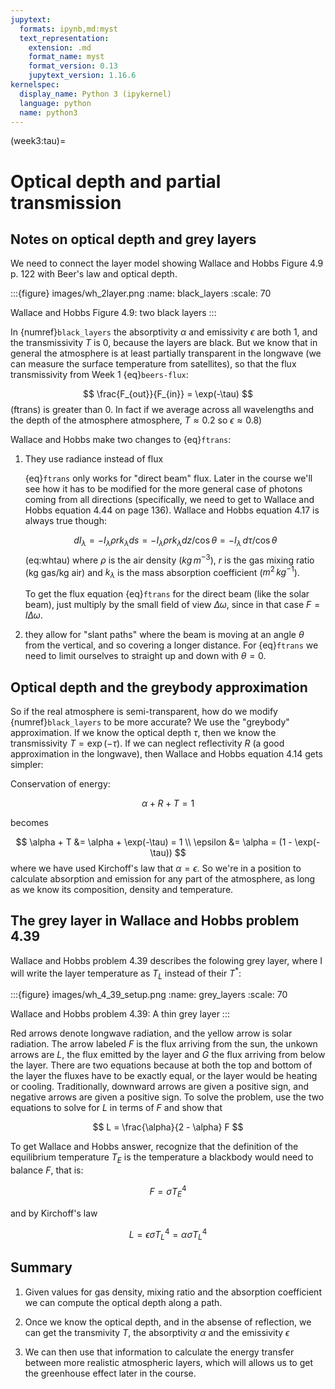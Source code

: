 ```yaml
---
jupytext:
  formats: ipynb,md:myst
  text_representation:
    extension: .md
    format_name: myst
    format_version: 0.13
    jupytext_version: 1.16.6
kernelspec:
  display_name: Python 3 (ipykernel)
  language: python
  name: python3
---
```


(week3:tau)=
# Optical depth and partial transmission

## Notes on optical depth and grey layers 

We need to connect the layer model showing Wallace and Hobbs Figure 4.9 p. 122 with Beer's law and optical depth.

:::{figure} images/wh_2layer.png
:name: black_layers
:scale: 70

Wallace and Hobbs Figure 4.9: two black layers
:::

In {numref}`black_layers` the absorptivity $\alpha$ and emissivity $\epsilon$ are both 1, and the transmissivity $T$ is 0, because the layers are black. But we know that in general the atmosphere is at least partially transparent in the longwave (we can measure the surface temperature from satellites), so that the flux
transmissivity from Week 1 {eq}`beers-flux`:

$$
\frac{F_{out}}{F_{in}} = \exp(-\tau)
$$ (ftrans)
is greater than 0.  In fact if we average across all wavelengths and the depth of the atmosphere atmosphere, $T \approx 0.2$ so $\epsilon \approx 0.8$)

Wallace and Hobbs make two changes to {eq}`ftrans`:  

1. They use radiance instead of flux

   {eq}`ftrans` only works for "direct beam" flux.  Later in the course we'll see how it has to be modified for the more general case of photons coming from all directions (specifically, we need to get to Wallace and Hobbs equation 4.44 on page 136).  Wallace and Hobbs equation 4.17 is always true though:
   
   $$
   d I_\lambda=-I_\lambda \rho r k_\lambda d s = -I_\lambda \rho r k_\lambda dz/\cos \theta =  -I_\lambda \, d\tau/\cos \theta
   $$ (eq:whtau)
   where $\rho$ is the air density ($kg\,m^{-3}$), $r$ is the gas mixing ratio (kg gas/kg air) and $k_\lambda$ is the mass absorption coefficient ($m^{2}\,kg^{-1}$).

   To get the flux equation {eq}`ftrans` for the direct beam (like the solar beam), just multiply by the small field of view $\Delta \omega$, since in that case $F = I \Delta \omega$.

2. they allow for "slant paths" where the beam is moving at an angle $\theta$ from the vertical, and so covering a longer distance.  For {eq}`ftrans` we need to limit ourselves to straight up and down with $\theta = 0$.


## Optical depth and the greybody approximation

So if the real atmosphere is semi-transparent, how do we modify  {numref}`black_layers`  to be more accurate?   We use the "greybody" approximation.  If we know the optical depth $\tau$, then we know the transmissivity $T = \exp(-\tau)$.   If we can neglect reflectivity $R$ (a good approximation in the longwave), then Wallace and Hobbs equation 4.14 gets simpler:

Conservation of energy:

$$
\alpha + R + T = 1
$$

becomes

$$
\alpha + T &= \alpha + \exp(-\tau) = 1 \\
\epsilon &= \alpha = (1 - \exp(-\tau)) 
$$
where we have used Kirchoff's law that $\alpha = \epsilon$.  So we're in a position to calculate absorption and emission for any part of the atmosphere, as long as we know its composition, density and temperature.

## The grey layer in Wallace and Hobbs problem 4.39

Wallace and Hobbs problem 4.39 describes the folowing grey layer, where I will write the layer temperature as $T_L$ instead of their $T^*$:

:::{figure} images/wh_4_39_setup.png
:name: grey_layers
:scale: 70

Wallace and Hobbs problem 4.39: A thin grey layer
:::

Red arrows denote longwave radiation, and the yellow arrow is solar radiation. The arrow labeled $F$ is the flux arriving from the sun, the unkown arrows are $L$, the flux emitted by the layer and $G$ the flux arriving from below the layer.  There are two equations because at both the top and bottom of the layer the fluxes have to be exactly equal, or the layer would be heating or cooling.   Traditionally, downward arrows are given a positive sign, and negative arrows are given a positive sign.  To solve the problem, use the two equations to solve for $L$ in terms of $F$ and show that

$$
L = \frac{\alpha}{2 - \alpha} F
$$

To get Wallace and Hobbs answer, recognize that the definition of the equilibrium temperature $T_E$ is the temperature a blackbody would need to balance $F$, that is:

$$
F = \sigma T_E^4
$$

and by Kirchoff's law

$$
L = \epsilon \sigma T_L^4 = \alpha \sigma T_L^4
$$


## Summary

1. Given values for gas density, mixing ratio and the absorption coefficient we can compute the optical depth along a path.

2. Once we know the optical depth, and in the absense of reflection, we can get the transmivity $T$, the absorptivity $\alpha$ and the emissivity $\epsilon$

3. We can then use that information to calculate the energy transfer between more realistic atmospheric layers, which will allows us to get the greenhouse effect later in the course.

